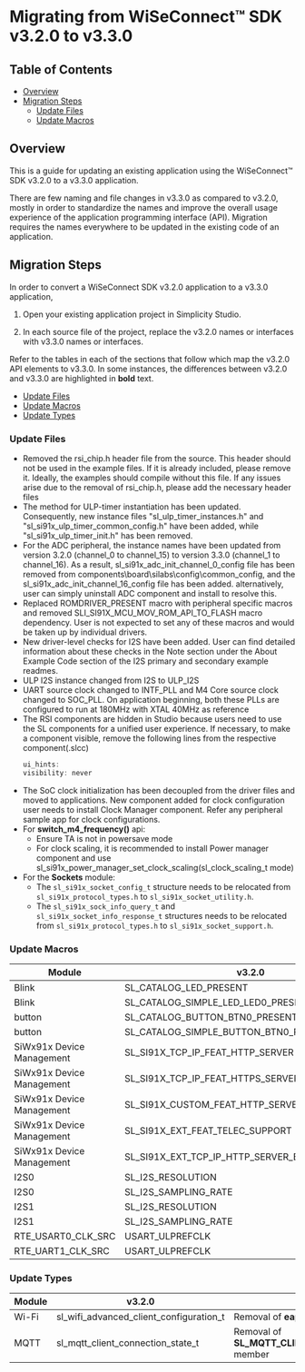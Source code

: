 # Migrating from WiSeConnect™ SDK v3.2.0 to v3.3.0

## Table of Contents

- [Overview](#overview)
- [Migration Steps](#migration-steps)
  - [Update Files](#update-files)
  - [Update Macros](#update-macros)

## Overview

This is a guide for updating an existing application using the WiSeConnect™ SDK v3.2.0 to a v3.3.0 application.

There are few naming and file changes in v3.3.0 as compared to v3.2.0, mostly in order to standardize the names and improve the overall usage experience of the application programming interface (API). Migration requires the names everywhere to be updated in the existing code of an application.

## Migration Steps

In order to convert a WiSeConnect SDK v3.2.0 application to a v3.3.0 application,

1. Open your existing application project in Simplicity Studio.

2. In each source file of the project, replace the v3.2.0 names or interfaces with v3.3.0 names or interfaces. 

Refer to the tables in each of the sections that follow which map the v3.2.0 API elements to v3.3.0. In some instances, the differences between v3.2.0 and v3.3.0 are highlighted in **bold** text.
- [Update Files](#update-files)
- [Update Macros](#update-macros)
- [Update Types](#update-types)

### Update Files

- Removed the rsi_chip.h header file from the source. This header should not be used in the example files. If it is already included, please remove it. Ideally, the examples should compile without this file. If any issues arise due to the removal of rsi_chip.h, please add the necessary header files
- The method for ULP-timer instantiation has been updated. Consequently, new instance files "sl_ulp_timer_instances.h" and "sl_si91x_ulp_timer_common_config.h" have been added, while "sl_si91x_ulp_timer_init.h" has been removed.
- For the ADC peripheral, the instance names have been updated from version 3.2.0 (channel_0 to channel_15) to version 3.3.0 (channel_1 to channel_16). As a result, sl_si91x_adc_init_channel_0_config file has been removed from components\board\silabs\config\common_config, and the sl_si91x_adc_init_channel_16_config file has been added. alternatively, user can simply uninstall ADC component and install to resolve this.
- Replaced ROMDRIVER_PRESENT macro with peripheral specific macros and removed SLI_SI91X_MCU_MOV_ROM_API_TO_FLASH macro dependency. User is not expected to set any of these macros and would be taken up by individual drivers.
- New driver-level checks for I2S have been added. User can find detailed information about these checks in the Note section under the About Example Code section of the I2S primary and secondary example readmes.
- ULP I2S instance changed from I2S to ULP_I2S
- UART source clock changed to INTF_PLL and M4 Core source clock changed to SOC_PLL. On application beginning, both these PLLs are configured to run at 180MHz with XTAL 40MHz as reference 
- The RSI components are hidden in Studio because users need to use the SL components for a unified user experience. If necessary, to make a component visible, remove the following lines from the respective component(.slcc)
  ```C
  ui_hints: 
  visibility: never
  ```
- The SoC clock initialization has been decoupled from the driver files and moved to applications. New component added for clock configuration user needs to install Clock Manager component. Refer any peripheral sample app for clock configurations. 
- For **switch_m4_frequency()** api:
  - Ensure TA is not in powersave mode
  - For clock scaling, it is recommended to install Power manager component and use sl_si91x_power_manager_set_clock_scaling(sl_clock_scaling_t mode)
- For the **Sockets** module:
  - The `sl_si91x_socket_config_t` structure needs to be relocated from `sl_si91x_protocol_types.h` to `sl_si91x_socket_utility.h`.
  - The `sl_si91x_sock_info_query_t` and `sl_si91x_socket_info_response_t` structures needs to be relocated from `sl_si91x_protocol_types.h` to `sl_si91x_socket_support.h`.

### Update Macros

| **Module** | **v3.2.0** | **v3.3.0** |
|-------------| -----------| ---------- |
| Blink | SL_CATALOG_LED_PRESENT | SL_CATALOG_LED_LED0_PRESENT |
| Blink | SL_CATALOG_SIMPLE_LED_LED0_PRESENT | SL_CATALOG_SIMPLE_LED_PRESENT |
| button |  SL_CATALOG_BUTTON_BTN0_PRESENT | SL_CATALOG_BUTTON_PRESENT |
| button | SL_CATALOG_SIMPLE_BUTTON_BTN0_PRESENT | SL_CATALOG_SIMPLE_BUTTON_PRESENT |
| SiWx91x Device Management | SL_SI91X_TCP_IP_FEAT_HTTP_SERVER | N/A (removed from SDK) |
| SiWx91x Device Management | SL_SI91X_TCP_IP_FEAT_HTTPS_SERVER | N/A (removed from SDK) |
| SiWx91x Device Management | SL_SI91X_CUSTOM_FEAT_HTTP_SERVER_CRED_TO_HOST | N/A (removed from SDK) |
| SiWx91x Device Management | SL_SI91X_EXT_FEAT_TELEC_SUPPORT | N/A (removed from SDK) |
| SiWx91x Device Management | SL_SI91X_EXT_TCP_IP_HTTP_SERVER_BYPASS | N/A (removed from SDK) |
| I2S0 | SL_I2S_RESOLUTION | SL_I2S0_RESOLUTION |
| I2S0 | SL_I2S_SAMPLING_RATE | SL_I2S0_SAMPLING_RATE |
| I2S1 | SL_I2S_RESOLUTION | SL_ULP_I2S_RESOLUTION |
| I2S1 | SL_I2S_SAMPLING_RATE | SL_ULP_I2S_SAMPLING_RATE | 
| RTE_USART0_CLK_SRC | USART_ULPREFCLK | USART_INTFPLLCLK |
| RTE_UART1_CLK_SRC | USART_ULPREFCLK | USART_INTFPLLCLK |
### Update Types

| **Module** | **v3.2.0** | **v3.3.0** |
|------------|------------|------------|
|  Wi-Fi | sl_wifi_advanced_client_configuration_t  | Removal  of **eap\_flags** member |
|  MQTT  | sl_mqtt_client_connection_state_t        | Removal  of **SL\_MQTT\_CLIENT\_REMOTE\_TERMINATE** member |
